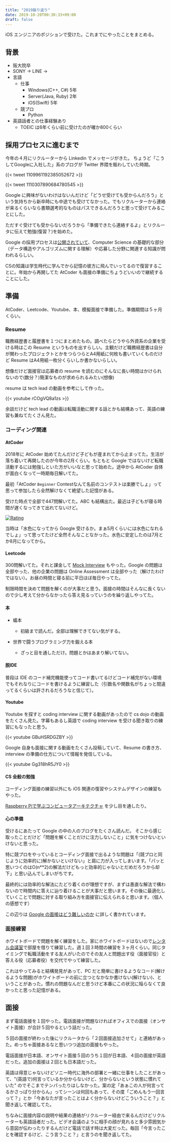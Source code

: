 ```yaml
---
title: "2019振り返り"
date: 2019-10-20T00:30:33+09:00
draft: false
---
```


iOS エンジニアのポジションで受けた。これまでにやったことをまとめる。

## 背景
* 阪大院卒
* SONY → LINE → 
* 言語
    * 仕事
        * Windows(C++, C#) 5年
        * Server(Java, Ruby) 2年
        * iOS(Swift) 5年
    * 競プロ
        * Python
* 英語話者との仕事経験あり
  * TOEIC は6年くらい前に受けたのが確か800くらい


## 採用プロセスに進むまで
今年の４月にリクルーターから Linkedin でメッセージがきた。
ちょうど「こうしてGoogleに入社した」系のブログが Twitter 界隈を賑わしていた時期。

{{< tweet 1109961192385052672 >}}

{{< tweet 1110307890684780545 >}}

Google に興味がないわけはないんだけど「どうせ受けても受からんだろう」という気持ちから新卒時にも中途でも受けてなかった。でもリクルーターから連絡が来るくらいなら書類選考的なものはパスできるんだろうと思って受けてみることにした。

ただすぐ受けても受からないだろうから「準備できたら連絡するよ」とリクルータに伝えて勉強(復習？)を始めた。

Google の採用プロセスは[公開されていて](https://careers.google.com/intl/ja_jp/how-we-hire/)、Computer Science の基礎的な部分（データ構造やアルゴリズムに関する理解）や応募した分野に関連する知識が問われるらしい。

CSの知識は学生時代に学んでから記憶の彼方に飛んでいってるので復習することに。年始から再開してた AtCoder も面接の準備にちょうどいいので継続することにした。

## 準備
AtCoder、Leetcode、Youtube、本、模擬面接で準備した。準備期間は５ヶ月くらい。

### Resume

職務経歴書と履歴書を１つにまとめたもの。調べたらどうやら外資系の企業を受ける時はこの Resume というものを出すらしい。主観だけど職務経歴書は自分が関わったプロジェクトとかをつらつらとA4用紙に何枚も書いていくものだけど Resume はA4用紙一枚分くらいしか書かないらしい。

想像だけど面接官は応募者の resume を読むのにそんなに長い時間はかけられないので(数分？)簡潔なものが求められるみたい(想像)

resume は tech lead の動画を参考にして作った。

{{< youtube rCOgVQ8a1zs >}}

余談だけど tech lead の動画は転職活動に関する話とかも結構あって、英語の練習も兼ねてたくさん見た。

### コーディング関連
#### AtCoder

2018年に AtCoder 始めてたんだけど子どもが産まれてから止まってた。生活が落ち着いて再開したのが今年の2月くらい。もともと Google ではないけど転職活動するには勉強しといた方がいいなと思って始めた。途中から AtCoder 自体が面白くなって一時期毎日解いてた。

最初「AtCoder `Beginner` Contestなんて名前のコンテストは楽勝でしょ」って思って参加したら全然解けなくて絶望した記憶がある。


受けた時点で全部で447問解いてた。ABC も結構出た。最近は子どもが寝る時間が遅くなってきて出れてないけど。


[![Rating](/images/20191019_atcoder.png)](/images/20191019_atcoder.png)

当時は「水色になってから Google 受けるか。まぁ5月くらいには水色になれるでしょ」って思ってたけど全然そんなことなかった。水色に安定したのは7月とか8月になってから。

#### Leetcode

300問解いてた。それと課金して [Mock Interview](https://leetcode.com/interview/) もやった。Google の問題は全部やった、他の企業の問題は Online Assessment は全部やった（解けたわけではない）。お昼の時間と寝る前に平日ほぼ毎日やってた。

制限時間を決めて問題を解くのが大事だと思う。面接の時間はそんなに長くないので少し考えて分からなかったら答え見るっていうのを繰り返しやってた。

#### 本

* 蟻本  
  * 初級まで読んだ。全部は理解できてない気がする。

* 世界で闘うプログラミング力を鍛える本
  * ざっと目を通しただけ。問題とかはあまり解いてない。

#### 脱IDE
普段は IDE のコード補完機能使ってコード書いてるけどコード補完がない環境でもそれなりにコードを書けるように練習した（引数名や関数名がちょっと間違ってるくらいは許されるだろうなと信じて）。

#### Youtube

Youtube を探すと coding interview に関する動画があったので cs dojo の動画をたくさん見た。字幕もあるし英語で coding interview を受ける聞き取りの練習にもなったと思う。

{{< youtube GBuHSRDGZBY >}}

Google 自身も面接に関する動画をたくさん投稿していて、Resume の書き方、interview の準備の仕方について情報を発信している。

{{< youtube Gg318hR5JY0 >}}

#### CS 全般の勉強
コーディング面接の練習以外にも iOS 関連の復習やシステムデザインの練習もやった。

[Raspberry Piで学ぶコンピュータアーキテクチャ](https://www.oreilly.co.jp/books/9784873118659/) を少し目を通したり。

#### 心の準備

受けるにあたって Google の中の人のブログをたくさん読んだ。
そこから感じ取ったことだけど「問題を解くことだけに注力しないこと」に気をつけないといけないと思った。

特に競プロをやっているとコーディング面接で出るような問題は「(競プロと同じように効率的に)解かないといけない」と肩に力が入ってしまいます。「パッと思いつくのはO(n**2)の解法だけどもっと効率的じゃないとだめだろうから却下」と思い込んでしまいがちです。

最終的には効率的な解法にたどり着くのが理想ですが、まずは愚直な解法で構わないので時間内に答えに辿り着けることが大事だと思います。その後に最適化していくことで問題に対する取り組み方を面接官に伝えられると思います。（個人の感想です）

この辺りは [Google の面接はどう難しいのか](https://ctrl-x-s.blog/2019/03/27/google-%E3%81%AE%E9%9D%A2%E6%8E%A5%E3%81%AF%E3%81%A9%E3%81%86%E9%9B%A3%E3%81%97%E3%81%84%E3%81%AE%E3%81%8B/) に詳しく書かれています。

### 面接練習

ホワイトボードで問題を解く練習をした。家にホワイトボードはないので[レンタル会議室](https://www.spacee.jp/)で部屋を借りて練習した。週１回３時間の練習を３ヶ月くらい。同じタイミングで転職活動をする友人がいたのでその友人と問題出す役（面接官役）と答える役（応募者役）を交代でやって練習した。

これはやってみると結構発見があって、PC だと簡単に書けるようなコード(解けるような問題)がホワイトボードの前に立つとなかなか書けない(解けない)、ということがあった。慣れの問題なんだと思うけど本番にこの状況に陥らなくて良かったと思った記憶がある。

## 面接
まず電話面接を１回やった。電話面接が問題なければオフィスでの面接（オンサイト面接）が合計５回やるという話だった。

５回の面接が終わった後にリクルータから「２回面接追加させて」と連絡があった。めっちゃ面接あるなと思いつつ追加の面接もやった。

電話面接が日本語、オンサイト面接５回のうち１回が日本語、４回の面接が英語だった。追加の面接は２回とも日本語だった。

英語は得意じゃないけどソニー時代に海外の部署と一緒に仕事をしたことがあって、"(英語で)何言っているか分からないけど、分からないという状態に慣れていた" のでそこまでテンパったりはしなかった。案の定「あぁこの人が何言ってるかさっぱり分からん」ってシーンは何回もあって、その度「ごめんもう一回言って？」とか「今あなたが言ったことはよく分からないけどこういうこと？」と聞き返して確認してた。

ちなみに面接内容の説明や結果の連絡がリクルーター経由で来るんだけどリクルーターも英語話者だった。ビデオ会議のように相手の顔が見れると多少雰囲気から意図が伝わったりするんだけど電話で話す時は大変だった。毎回「今言ったことを確認するけど、こう言うこと？」と言うのを聞き返してた。
